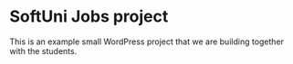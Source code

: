 # SoftUni Jobs project

This is an example small WordPress project that we are building together with the students.